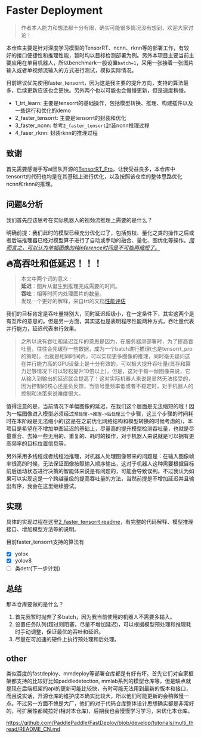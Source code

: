 # Faster Deployment

> 作者本人能力和想法都十分有限，确实可能很多情况没有想到，欢迎大家讨论！

本仓库主要是针对深度学习模型的TensorRT、ncnn、rknn等的部署工作，有较好的接口便捷性和推理性能，暂时均以目标检测部署为例。另外本项目主要当前主要应用在单目机器人，所以benchmark一般设置`batch=1`，采用一张接着一张图片输入或者单视频流输入的方式进行测试，模拟实际情况。

目前建议优先使用faster_tensorrt，因为这是我主要的提升方向，支持的算法最多，后续更新应该也会更快。另外两个也以可能也会慢慢更新，但是速度稍慢。

- 1_trt_learn: 主要是tensorrt的基础操作，包括模型转换、推理、构建插件以及一些运行和优化的demo
- 2_faster_tensorrt: 主要是tensorrt的封装和优化
- 3_faster_ncnn: 参考`2_faster_tensort`封装ncnn推理过程
- 4_faser_rknn: 封装rknn的推理过程

## 致谢

首先需要感谢手写ai团队开源的[TensorRT_Pro](https://github.com/shouxieai/tensorRT_Pro)，让我受益良多，本仓库中tensorrt的代码也均是在其基础上进行优化，以及按照该仓库的整体思路优化ncnn和rknn的推理。

<!-- 该仓库的部分优点：
1. 接口简单清晰
2. 预处理和后处理自写CUDA加速
3. batch可根据实际数据动态调整(前提是trtmodel转换中设置动态batch)
4. 写了内存和数据的管理类，无需手动操作，并且可以实现内存复用，无需反复申请。
5. 预处理和推理同时进行
6. 生产者消费者模式，合理好用。 -->


## 问题&分析

我们首先应该思考在实际机器人的视频流推理上需要的是什么？

明确前提：我们此时的模型已经充分优化过了，包括剪枝、量化之类的操作之后或者后端推理器已经对模型算子进行了自动或手动的融合、量化、图优化等操作。<u>*简而言之，可以认为单幅图像的纯inference时间是不可能再缩短了。*</u>

<font size=5 >**🔥高吞吐和低延迟！！！** </font>

> 本文中两个词的意义 :   <br>
> **延迟**：图片从诞生到推理完成需要的时间。 <br>
> **吞吐**：相等时间内处理图片的数量。 <br>
> 发现一个更好的解释，来自trt的文档[性能评估](https://docs.nvidia.com/deeplearning/tensorrt/developer-guide/index.html#measure-performance)


我们的目标肯定是吞吐量特别大，同时延迟超级小，在一定条件下，其实这两个是有互斥的意思的。但是另一方面，其实这也是表明程序性能两种方式，吞吐量代表并行能力，延迟代表串行效果。
> 之所以说有吞吐和延迟互斥的意思是因为，在服务器测部署时，为了提高吞吐量，往往会先缓存一些数据，成为一个batch进行推理(也是tensorrt_pro的策略)。也就是相同时间内，可以实现更多图像的推理，同时毫无疑问这在并行能力高的GPU设备上是十分有效的，可以极大提升吞吐量(显存和算力足够情况下可以轻松提升10倍以上)。但是，这对于每一帧图像来说，它从输入到输出的延迟就会提高了！这对实际机器人来说是显然无法接受的，因为控制的核心还是负反馈，当信号量频率低或者不稳定时，对于机器人的控制和决策来说难度很大。

值得注意的是，当前情况下单幅图像的延迟，在我们这个层面是无法缩短的哦！因为一幅图像进入模型必须经过`预处理->推理->后处理`三个步骤，这三个步骤的时间耗时在本阶段是无法缩小的(这是在之前优化网络结构和模型转换的时候考虑的)，本项目是希望在不增加单图延迟的基础上，尽量高的提升模型检测吞吐量，也就是尽量重合、去掉一些无用的、重复的、耗时的操作，对于机器人来说就是可以拥有更高频率的目标位置信息等。


另外采用多线程或者线程池推理，对机器人处理图像带来的问题是：在输入图像帧率很高的时候，无法保证图像按照输入顺序输出，这对于机器人这种需要根据目标前后运动状态进行决策的智能体来说是有问题的，可能会导致误判。不过我认为如果可以实现这是一个跨越量级的提高吞吐量的方法，当然前提是不增加延迟并且输出有序，我会在这里继续尝试。

## 实现

具体的实现过程在这里[2_faster_tensorrt readme](./2_faster_tensorrt/readme.md)，有完整的代码解释、模型推理接口、增加模型方法等的说明。

目前faster_tensorrt支持的算法有

- [x] yolox
- [x] yolov8
- [ ] 类detr(下一步计划)

## 总结

那本仓库要做的是什么？

1. 首先我暂时抛弃了多batch，因为我当前使用的机器人不需要多输入。
2. 设置任务队列(超过则阻塞，尽量不增加延迟)，可以根据模型预处理和推理耗时手动调整，保证最优的吞吐和延迟。
3. 尽量在可加速的硬件上执行预处理和后处理。



## other

类似百度的fastdeploy、mmdeploy等部署仓库都是有好有坏。首先它们对自家框架都支持的比较好比如paddledetection, mmlab系列的模型仓库等，但是缺点就是现在后端框架的api的更新可能比较快，有时可能无法用到最新的版本和接口，而且说实话，开源仓库的维护成本确实比较大，所以他们可能更新的会稍微慢一点。不过另一方面不愧是大厂，他们的对于代码仓库整体设计思想确实都是非常好的，可扩展性都贼拉好(相对本仓库)，后期我也会慢慢学习学习，来优化本仓库。

https://github.com/PaddlePaddle/FastDeploy/blob/develop/tutorials/multi_thread/README_CN.md

